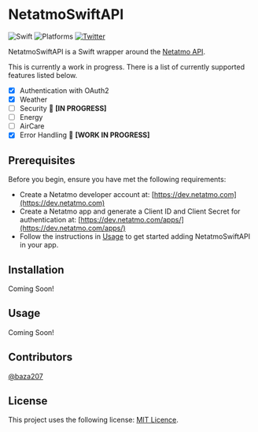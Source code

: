 # NetatmoSwiftAPI

<!-- [![SwiftPM](https://img.shields.io/badge/SwiftPM-compatible-brightgreen.svg?style=flat)](https://github.com/Carthage/Carthage) -->
<!-- [![Carthage](https://img.shields.io/badge/Carthage-compatible-brightgreen.svg?style=flat)](https://github.com/Carthage/Carthage) -->

![Swift](https://img.shields.io/badge/Swift-5.1-orange.svg)
![Platforms](https://img.shields.io/badge/Platforms-iOS-brightgreen.svg?style=flat)
[![Twitter](https://img.shields.io/badge/Twitter-@baza207-blue.svg?style=flat)](https://twitter.com/baza207)

NetatmoSwiftAPI is a Swift wrapper around the [Netatmo API](https://dev.netatmo.com).

This is currently a work in progress. There is a list of currently supported features listed below.

- [x] Authentication with OAuth2  
- [x] Weather  
- [ ] Security 📝 **[IN PROGRESS]**  
- [ ] Energy  
- [ ] AirCare  
- [x] Error Handling 📝 **[WORK IN PROGRESS]**  

## Prerequisites

Before you begin, ensure you have met the following requirements:

- Create a Netatmo developer account at: [https://dev.netatmo.com](https://dev.netatmo.com)
- Create a Netatmo app and generate a Client ID and Client Secret for authentication at: [https://dev.netatmo.com/apps/](https://dev.netatmo.com/apps/)
- Follow the instructions in [Usage](#Usage) to get started adding NetatmoSwiftAPI in your app.

## Installation

Coming Soon!

## Usage

Coming Soon!

## Contributors

[@baza207](https://github.com/baza207)

## License

This project uses the following license: [MIT Licence](LICENSE).
